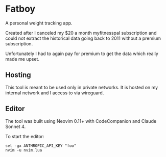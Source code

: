 # Fatboy

A personal weight tracking app.

Created after I canceled my $20 a month myfitnesspal subscription and could not extract the historical data going back to 2011 without a premium subscription.

Unfortunately I had to again pay for premium to get the data which really made me upset.

## Hosting

This tool is meant to be used only in private networks. It is hosted on my internal network and I access to via wireguard.

## Editor

The tool was built using Neovim 0.11+ with CodeCompanion and Claude Sonnet 4.

To start the editor:

```fish
set -gx ANTHROPIC_API_KEY "foo"
nvim -u nvim.lua
```

